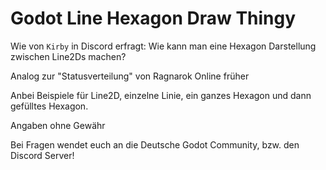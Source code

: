 # Godot Line Hexagon Draw Thingy

Wie von `Kirby` in Discord erfragt: Wie kann man eine Hexagon Darstellung zwischen Line2Ds machen? 

Analog zur "Statusverteilung" von Ragnarok Online früher


Anbei Beispiele für Line2D, einzelne Linie, ein ganzes Hexagon und dann gefülltes Hexagon.

Angaben ohne Gewähr

Bei Fragen wendet euch an die Deutsche Godot Community, bzw. den Discord Server!